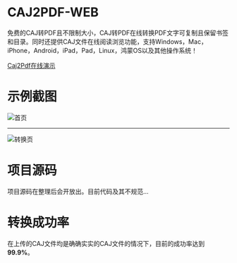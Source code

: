 # CAJ2PDF-WEB
 免费的CAJ转PDF且不限制大小，CAJ转PDF在线转换PDF文字可复制且保留书签和目录。同时还提供CAJ文件在线阅读浏览功能，支持Windows，Mac，iPhone，Android，iPad，Pad，Linux，鸿蒙OS以及其他操作系统！
 
[Caj2Pdf在线演示](https://caj2pdf.cn/ "Caj2Pdf在线演示")

# 示例截图

![首页](https://bookcodes.cn/projects/sandbox/202207/17027d50729586eb.png)

------------

![转换页](https://bookcodes.cn/projects/sandbox/202207/17027d5ade338bf5.png)

# 项目源码
项目源码在整理后会开放出。目前代码及其不规范...
# 转换成功率
在上传的CAJ文件均是确确实实的CAJ文件的情况下，目前的成功率达到**99.9%**。

